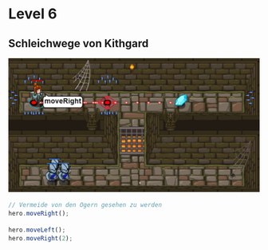 # Level 6 
## Schleichwege von Kithgard
![Alt text](6.png)
```js
// Vermeide von den Ogern gesehen zu werden
hero.moveRight();

hero.moveLeft();
hero.moveRight(2);


